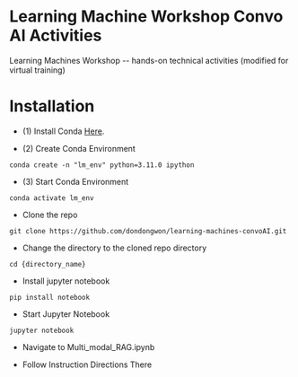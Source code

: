 # Learning Machine Workshop Convo AI Activities 
Learning Machines Workshop -- hands-on technical activities (modified for virtual training)



# Installation 
- (1) Install Conda [Here](https://conda.io/projects/conda/en/latest/index.html). 

- (2) Create Conda Environment
  
```conda create -n "lm_env" python=3.11.0 ipython```

- (3) Start Conda Environment

```conda activate lm_env```

- Clone the repo
  
``` git clone https://github.com/dondongwon/learning-machines-convoAI.git ```

- Change the directory to the cloned repo directory
  
``` cd {directory_name} ```

- Install jupyter notebook

``` pip install notebook ```

- Start Jupyter Notebook

``` jupyter notebook ```

- Navigate to Multi_modal_RAG.ipynb

- Follow Instruction Directions There

  

